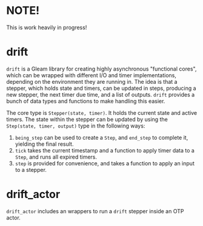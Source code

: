 # NOTE!

This is work heavily in progress!

# drift

`drift` is a Gleam library for creating highly asynchronous "functional cores",
which can be wrapped with different I/O and timer implementations,
depending on the environment they are running in.
The idea is that a stepper, which holds state and timers, can be updated
in steps, producing a new stepper, the next timer due time, and a list of
outputs. 
`drift` provides a bunch of data types and functions to make handling
this easier.

The core type is `Stepper(state, timer)`. It holds the current state and
active timers. The state within the stepper can be updated by using the
`Step(state, timer, output)` type in the following ways:
1. `being_step` can be used to create a `Step`, and `end_step` to complete
   it, yielding the final result.
2. `tick` takes the current timestamp and a function to apply timer data to
   a `Step`, and runs all expired timers.
3. `step` is provided for convenience, and takes a function to apply an
   input to a stepper.

# drift_actor

`drift_actor` includes an wrappers to run a `drift` stepper inside an OTP actor.
